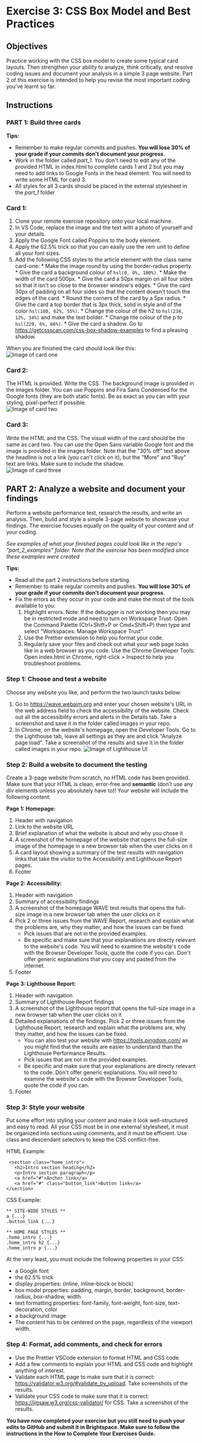 # Exercise 3: CSS Box Model and Best Practices

## Objectives
Practice working with the CSS box model to create some typical card layouts. Then strengthen your ability to analyze, think critically, and resolve coding issues and document your analysis in a simple 3 page website. Part 2 of this exercise is intended to help you revise the most important coding you've learnt so far.

## Instructions

### PART 1: Build three cards
**Tips:**
* Remember to make regular commits and pushes. **You will lose 30% of your grade if your commits don't document your progress**.
* Work in the folder called *part_1*. You don't need to edit any of the provided HTML in index.html to complete cards 1 and 2 but you may need to add links to Google Fonts in the head element. You will need to write some HTML for card 3.
* All styles for all 3 cards should be placed in the external stylesheet in the *part_1* folder
### Card 1:
   1. Clone your remote exercise repository onto your local machine.
   2. In VS Code, replace the image and the text with a photo of yourself and your details. 
   3. Apply the Google Font called Poppins to the body element. 
   4. Apply the 62.5% trick so that you can easily use the rem unit to define all your font sizes.
   5. Add the following CSS styles to the article element with the class name card-one:
     * Make the image round by using the border-radius property.
     * Give the card a background colour of `hsl(0, 0%, 100%)`.
     * Make the width of the card 500px.
     * Give the card a 50px margin on all four sides so that it isn't so close to the browser window's edges.
     * Give the card 30px of padding on all four sides so that the content doesn't touch the edges of the card.
     * Round the corners of the card by a 5px radius.
     * Give the card a top border that is 3px thick, solid in style and of the color `hsl(180, 62%, 55%)`.
     * Change the colour of the h2 to `hsl(234, 12%, 34%)` and make the text bolder.
     * Change hte colour of the p to `hsl(229, 6%, 66%)`.
     * Give the card a shadow. Go to https://getcssscan.com/css-box-shadow-examples to find a pleasing shadow.
 
 When you are finished the card should look like this: <br />
 ![Image of card one](part_1/images/card-one.png)

### Card 2:
The HTML is provided. Write the CSS. The background image is provided in the images folder. You can use Poppins and Fira Sans Condensed for the Google fonts (they are both static fonts). Be as exact as you can with your styling, pixel-perfect if possible.<br />
![Image of card two](part_1/images/card-two.png)

### Card 3:
Write the HTML and the CSS. The visual width of the card should be the same as card two. You can use the Open Sans variable Google font and the image is provided in the images folder. Note that the "30% off" text above the headline is not a link (you can't click on it), but the "More" and "Buy" text are links. Make sure to include the shadow. <br />
![Image of card three](part_1/images/card-three.png)

## PART 2: Analyze a website and document your findings
Perform a website performance test, research the results, and write an analysis. Then, build and style a simple 3-page website to showcase your findings. The exercise focuses equally on the quality of your content and of your coding.

_See examples of what your finished pages could look like in the repo's "part_2_examples" folder. Note that the exercise has been modified since these examples were created_

**Tips:** 
- Read all the part 2 instructions before starting.
- Remember to make regular commits and pushes. **You will lose 30% of your grade if your commits don't document your progress**.
- Fix the errors as they occur in your code and make the most of the tools available to you:
  1. Highlight errors. Note: If the debugger is not working then you may be in restricted mode and need to turn on Workspace Trust. Open the Command Palette (Ctrl+Shift+P or Cmd+Shift+P) then type and select "Workspaces: Manage Workspace Trust".
  2. Use the Prettier extension to help you format your code.
  3. Regularly save your files and check out what your web page looks like in a web browser as you code. Use the Chrome Developer Tools: Open index.html in Chrome, right-click > Inspect to help you troubleshoot problems.
  
### Step 1: Choose and test a website

Choose any website you like, and perform the two launch tasks below:

1. Go to https://wave.webaim.org and enter your chosen website's URL in the web address field to check the accessibility of the website. Check out all the accessibility errors and alerts in the Details tab. Take a screenshot and save it in the folder called images in your repo.
2. In Chrome, on the website's homepage, open the Developer Tools. Go to the Lighthouse tab, leave all settings as they are and click "Analyze page load". Take a screenshot of the results and save it in the folder called images in your repo.
   ![Image of Lighthouse UI](part_2/images/lighthouse.png)

### Step 2: Build a website to document the testing

Create a 3-page website from scratch, no HTML code has been provided. Make sure that your HTML is clean, error-free and **semantic** (don't use any div elements unless you absolutely have to)! Your website will include the following content:

**Page 1: Homepage:**

1. Header with navigation
2. Link to the website URL
3. Brief explanation of what the website is about and why you chose it
4. A screenshot of the homepage of the website that opens the full-size image of the homepage in a new browser tab when the user clicks on it
5. A card layout showing a summary of the test results with navigation links that take the visitor to the Accessibility and Lighthouse Report pages.
6. Footer

**Page 2: Accessibility:**

1. Header with navigation
2. Summary of accessibility findings
3. A screenshot of the homepage WAVE test results that opens the full-size image in a new browser tab when the user clicks on it
4. Pick 2 or three issues from the WAVE Report, research and explain what the problems are, why they matter, and how the issues can be fixed.
   - Pick issues that are not in the provided examples.
   - Be specific and make sure that your explanations are directy relevant to the website's code. You will need to examine the website's code with the Browser Developer Tools, quote the code if you can. Don't offer generic explanations that you copy and pasted from the internet. 
5. Footer

**Page 3: Lighthouse Report:**

1. Header with navigation
2. Summary of Lighthouse Report findings
3. A screenshot of the Lighthouse report that opens the full-size image in a new browser tab when the user clicks on it
4. Detailed explanations of the findings. Pick 2 or three issues from the Lighthouse Report, research and explain what the problems are, why they matter, and how the issues can be fixed.
   - You can also test your website with https://tools.pingdom.com/ as you might find that the results are easier to understand than the Lighthouse Performance Results.
   - Pick issues that are not in the provided examples.
   - Be specific and make sure that your explanations are directy relevant to the code. Don't offer generic explanations. You will need to examine the website's code with the Browser Developper Tools, quote the code if you can.
5. Footer

### Step 3: Style your website

Put some effort into styling your content and make it look well-structured and easy to read. All your CSS must be in one external stylesheet, it must be organized into sections using comments, and it must be efficient. Use class and descendant selectors to keep the CSS conflict-free. 

HTML Example:
~~~
 <section class="home_intro">
   <h2>Intro section heading</h2>
   <p>Intro section paragraph</p>
   <a href="#">Anchor link</a>
   <a href="#" class="button_link">Button link</a>
</section> 
~~~

CSS Example:
~~~
** SITE-WIDE STYLES **
a {...}
.button_link {...}

** HOME PAGE STYLES **
.home_intro {...}
.home_intro h2 {...}
.home_intro p {...}
~~~

At the very least, you must include the following properties in your CSS:

- a Google font
- the 62.5% trick
- display properties: (inline, inline-block or block)
- box model properties: padding, margin, border, background, border-radius, box-shadow, width
- text formatting properties: font-family, font-weight, font-size, text-decoration, color
- a background image
- The content has to be centered on the page, regardless of the viewport width.

### Step 4: Format, add comments, and check for errors

- Use the Prettier VSCode extension to format HTML and CSS code.
- Add a few comments to explain your HTML and CSS code and highlight anything of interest.
- Validate each HTML page to make sure that it is correct: https://validator.w3.org/#validate_by_upload. Take screenshots of the results.
- Validate your CSS code to make sure that it is correct: https://jigsaw.w3.org/css-validator/ for CSS. Take a screenshot of the results.

**You have now completed your exercise but you still need to push your edits to GitHub and submit it in Brightspace. Make sure to follow the instructions in the How to Complete Your Exercises Guide.**